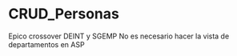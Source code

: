 # CRUD_Personas
Epico crossover DEINT y SGEMP
No es necesario hacer la vista de departamentos en ASP
